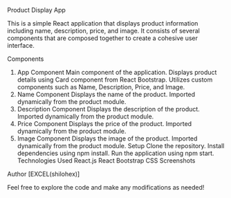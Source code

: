 Product Display App

This is a simple React application that displays product information including name, description, price, and image. It consists of several components that are composed together to create a cohesive user interface.

Components

1. App Component
   Main component of the application.
   Displays product details using Card component from React Bootstrap.
   Utilizes custom components such as Name, Description, Price, and Image.
2. Name Component
   Displays the name of the product.
   Imported dynamically from the product module.
3. Description Component
   Displays the description of the product.
   Imported dynamically from the product module.
4. Price Component
   Displays the price of the product.
   Imported dynamically from the product module.
5. Image Component
   Displays the image of the product.
   Imported dynamically from the product module.
   Setup
   Clone the repository.
   Install dependencies using npm install.
   Run the application using npm start.
   Technologies Used
   React.js
   React Bootstrap
   CSS
   Screenshots

Author
[EXCEL(shilohex)]

Feel free to explore the code and make any modifications as needed!
